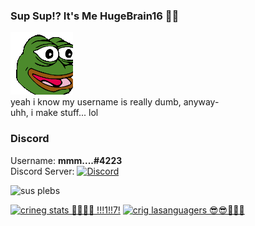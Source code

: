 ### Sup Sup!? It's Me HugeBrain16 🤠🤙
  
![PepeParty-Fast](https://raw.githubusercontent.com/HugeBrain16/HugeBrain16/main/assets/shake.gif)  
yeah i know my username is really dumb, anyway-  
uhh, i make stuff... lol  
### Discord
Username: **mmm....#4223**  
Discord Server: [![Discord](https://img.shields.io/discord/794766440619049012?color=7389D8&label=Discord&logo=Discord&logoColor=6A7EC2)](https://discord.gg/qY23MPUayc)  
  
![sus plebs](https://komarev.com/ghpvc/?username=HugeBrain16&color=brightgreen&label=Plebs+👉)  
  
[![crineg stats 😤😤😤😣 !!!1!!7!](https://github-readme-stats.vercel.app/api?username=HugeBrain16&show_icons=true&theme=vue-dark)](https://github.com/HugeBrain16) [![crig lasanguagers 😎😎🥵🥵🤯](https://github-readme-stats.vercel.app/api/top-langs/?username=HugeBrain16&layout=compact&theme=vue-dark&langs_count=10)](https://github.com/HugeBrain16)

